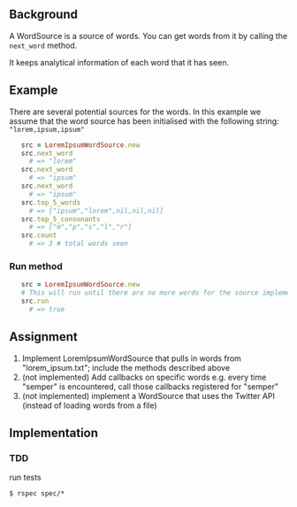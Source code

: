 ## Background

A WordSource is a source of words. You can get words from it by calling the `next_word` method.

It keeps analytical information of each word that it has seen.

## Example

   There are several potential sources for the words. In this example we assume that the word source has been initialised with the following string: `"lorem,ipsum,ipsum"`

```ruby
   src = LoremIpsumWordSource.new
   src.next_word
     # => "lorem"
   src.next_word
     # => "ipsum"
   src.next_word
     # => "ipsum"
   src.top_5_words
     # => ["ipsum","lorem",nil,nil,nil]
   src.top_5_consonants
     # => ["m","p","s","l","r"]
   src.count
     # => 3 # total words seen
```

### Run method

```ruby
   src = LoremIpsumWordSource.new
   # This will run until there are no more words for the source implementation.
   src.run
     # => true
```

## Assignment

1. Implement LoremIpsumWordSource that pulls in words from "lorem_ipsum.txt"; include the methods described above
2. (not implemented) Add callbacks on specific words e.g. every time "semper" is encountered, call those callbacks registered for "semper"
3. (not implemented) implement a WordSource that uses the Twitter API (instead of loading words from a file)


## Implementation

### TDD

run tests

    $ rspec spec/*

